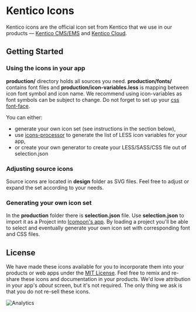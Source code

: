 # Kentico Icons

Kentico icons are the official icon set from Kentico that we use in our products — [Kentico CMS/EMS](https://www.kentico.com/) and [Kentico Cloud](https://kenticocloud.com/).

## Getting Started

### Using the icons in your app
**production/** directory holds all sources you need. **production/fonts/** contains font files and **production/icon-variables.less** is mapping between icon font symbol and icon name. We recommend using icon-variables as font symbols can be subject to change. Do not forget to set up your [css font-face](https://developer.mozilla.org/en-US/docs/Web/CSS/@font-face).

You can either:
* generate your own icon set (see instructions in the section below),
* use [icons-processor](https://github.com/Kentico/icons-processor) to generate the list of LESS icon variables for your app,
* or create your own generator to create your LESS/SASS/CSS file out of selection.json

### Adjusting source icons
Source icons are located in **design** folder as SVG files. Feel free to adjust or expand the set according to your needs.

### Generating your own icon set
In the **production** folder there is **selection.json** file. Use **selection.json** to import it as a Project into [Icomoon's app](https://icomoon.io/app/#/projects). By loading a project you'll be able to select and eventually generate your own icon set with corresponding font and CSS files.


## License

We have made these icons available for you to incorporate them into your products or web apps under the [MIT License](https://opensource.org/licenses/MIT). Feel free to remix and re-share these icons and documentation in your products.
We'd love attribution in your app's *about* screen, but it's not required. The only thing we ask is that you do not re-sell these icons.

![Analytics](https://kentico-ga-beacon.azurewebsites.net/api/UA-69014260-4/Kentico/kentico-icons?pixel)
